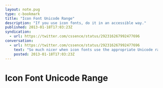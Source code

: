 ```yaml
---
layout: note.pug
type: c-bookmark
title: "Icon Font Unicode Range"
description: "If you use icon fonts, do it in an accessible way."
published: 2013-01-18T17:03:23Z
syndication:
  - url: https://twitter.com/cssence/status/292316267992477696
conversation:
  - url: https://twitter.com/cssence/status/292316267992477696
    text: "So much nicer when icon fonts use the appropriate Unicode range so they don’t mess up screen readers.<br>[dev.bowdenweb.com/a/fonts/symbols/font-awesome/docs](http://dev.bowdenweb.com/a/fonts/symbols/font-awesome/docs/)"
    posted: 2013-01-18T17:03:23Z
---
```


# Icon Font Unicode Range
